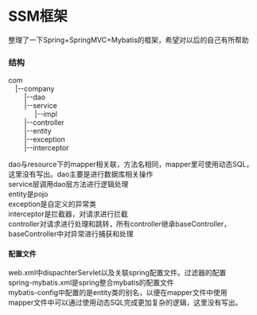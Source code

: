 # SSM框架
整理了一下Spring+SpringMVC+Mybatis的框架，希望对以后的自己有所帮助
### 结构
   com   
 &emsp;|--company   
   &emsp; &emsp;|--dao   
   &emsp; &emsp;|--service   
     &emsp;&ensp;&ensp;&ensp;&ensp;&ensp;  |--impl  
   &emsp; &emsp;|--controller   
   &emsp; &emsp;|--entity   
   &emsp; &emsp;|--exception   
   &emsp; &emsp;|--interceptor     
   
dao与resource下的mapper相关联，方法名相同，mapper里可使用动态SQL，这里没有写出。dao主要是进行数据库相关操作   
service层调用dao层方法进行逻辑处理     
entity是pojo   
exception是自定义的异常类   
interceptor是拦截器，对请求进行拦截   
controller对请求进行处理和跳转，所有controller继承baseController，baseController中对异常进行捕获和处理   
#### 配置文件
web.xml中dispachterServlet以及关联spring配置文件。过滤器的配置   
spring-mybatis.xml是spring整合mybatis的配置文件   
mybatis-config中配置的是entity类的别名，以便在mapper文件中使用      
mapper文件中可以通过使用动态SQL完成更加复杂的逻辑，这里没有写出。
